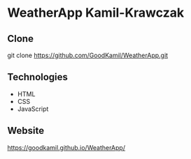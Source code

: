 # WeatherApp Kamil-Krawczak

## Clone
git clone https://github.com/GoodKamil/WeatherApp.git

## Technologies
* HTML
* CSS
* JavaScript

## Website
https://goodkamil.github.io/WeatherApp/
